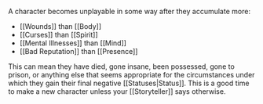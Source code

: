 A character becomes unplayable in some way after they accumulate more:
- [[Wounds]] than [[Body]]
- [[Curses]] than [[Spirit]]
- [[Mental Illnesses]] than [[Mind]]
- [[Bad Reputation]] than [[Presence]]

This can mean they have died, gone insane, been possessed, gone to prison, or anything else that seems appropriate for the circumstances under which they gain their final negative [[Statuses|Status]]. This is a good time to make a new character unless your [[Storyteller]] says otherwise.